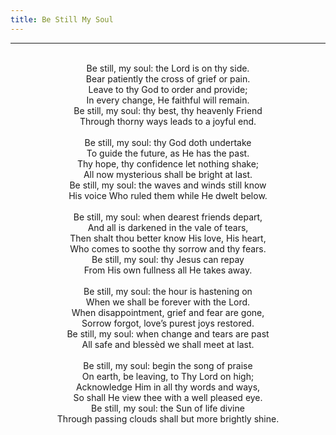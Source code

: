 ```yaml
---
title: Be Still My Soul
---
```


---
<center>
<br/>
Be still, my soul: the Lord is on thy side.<br/>
Bear patiently the cross of grief or pain.<br/>
Leave to thy God to order and provide;<br/>
In every change, He faithful will remain.<br/>
Be still, my soul: thy best, thy heavenly Friend<br/>
Through thorny ways leads to a joyful end.<br/>
<br/>
Be still, my soul: thy God doth undertake<br/>
To guide the future, as He has the past.<br/>
Thy hope, thy confidence let nothing shake;<br/>
All now mysterious shall be bright at last.<br/>
Be still, my soul: the waves and winds still know<br/>
His voice Who ruled them while He dwelt below.<br/>
<br/>
Be still, my soul: when dearest friends depart,<br/>
And all is darkened in the vale of tears,<br/>
Then shalt thou better know His love, His heart,<br/>
Who comes to soothe thy sorrow and thy fears.<br/>
Be still, my soul: thy Jesus can repay<br/>
From His own fullness all He takes away.<br/>
<br/>
Be still, my soul: the hour is hastening on<br/>
When we shall be forever with the Lord.<br/>
When disappointment, grief and fear are gone,<br/>
Sorrow forgot, love’s purest joys restored.<br/>
Be still, my soul: when change and tears are past<br/>
All safe and blessèd we shall meet at last.<br/>
<br/>
Be still, my soul: begin the song of praise<br/>
On earth, be leaving, to Thy Lord on high;<br/>
Acknowledge Him in all thy words and ways,<br/>
So shall He view thee with a well pleased eye.<br/>
Be still, my soul: the Sun of life divine<br/>
Through passing clouds shall but more brightly shine.<br/>

</center>